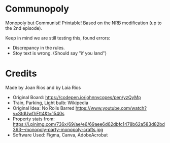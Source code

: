 # Communopoly
Monopoly but Communist! Printable! 
Based on the NRB modification (up to the 2nd episode).

Keep in mind we are still testing this, found errors:
- Discrepancy in the rules.
- Stoy text is wrong. (Should say "if you land")

# Credits
Made by Joan Rios and by Laia Rios
- Original Board: https://codepen.io/johnnycopes/pen/yzQyMp
- Train, Parking, Light bulb: Wikipedia
- Original Idea: No Rolls Barred https://www.youtube.com/watch?v=StdUwfhFtt4&t=1540s
- Property stats from: https://i.pinimg.com/736x/69/ae/e6/69aee6d62dbfc1478b62a583d82bd363--monopoly-party-monopoly-crafts.jpg
- Software Used: Figma, Canva, AdobeAcrobat
